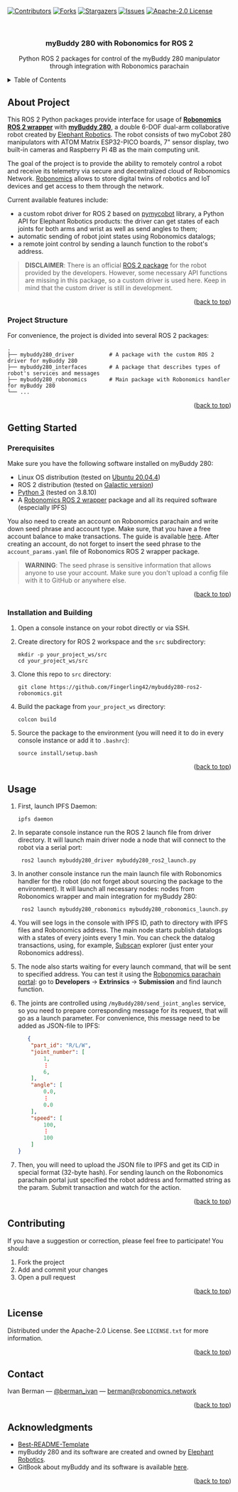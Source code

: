 <a name="readme-top"></a>

<!-- PROJECT SHIELDS -->
[![Contributors][contributors-shield]][contributors-url]
[![Forks][forks-shield]][forks-url]
[![Stargazers][stars-shield]][stars-url]
[![Issues][issues-shield]][issues-url]
[![Apache-2.0 License][license-shield]][license-url]


<!-- PROJECT TITLE -->
<br />
<div align="center">
<h3 align="center">myBuddy 280 with Robonomics for ROS 2</h3>

<p align="center">
    Python ROS 2 packages for control of the myBuddy 280 manipulator through integration with Robonomics parachain
</p>
</div>

<!-- TABLE OF CONTENTS -->
<details>
  <summary>Table of Contents</summary>
  <ol>
    <li>
      <a href="#about-the-project">About Project</a>
      <ul>
        <li><a href="#project-structure">Project Structure</a></li>
      </ul>
    </li>
    <li>
      <a href="#getting-started">Getting Started</a>
      <ul>
        <li><a href="#prerequisites">Prerequisites</a></li>
        <li><a href="#installation-and-building">Installation and Building</a></li>
      </ul>
    </li>
    <li>
      <a href="#usage">Usage</a>
    </li>
    <li><a href="#contributing">Contributing</a></li>
    <li><a href="#license">License</a></li>
    <li><a href="#contact">Contact</a></li>
    <li><a href="#acknowledgments">Acknowledgments</a></li>
  </ol>
</details>

<!-- ABOUT THE PROJECT -->
## About Project

This ROS 2 Python packages provide interface for usage of 
[**Robonomics ROS 2 wrapper**](https://github.com/Fingerling42/robonomics-ros2/) with 
[**myBuddy 280**](https://shop.elephantrobotics.com/products/mybuddy-280), a double 6-DOF dual-arm collaborative robot 
created by [Elephant Robotics](https://www.elephantrobotics.com/en/). The robot consists of two myCobot 280 manipulators 
with ATOM Matrix ESP32-PICO boards, 7" sensor display, two built-in cameras and Raspberry Pi 4B as the main computing 
unit.

The goal of the project is to provide the ability to remotely control a robot and receive its telemetry via secure and 
decentralized cloud of Robonomics Network. [Robonomics](https://robonomics.network/) allows to store digital twins 
of robotics and IoT devices and get access to them through the network.

Current available features include: 

* a custom robot driver for ROS 2 based on [pymycobot](https://github.com/elephantrobotics/pymycobot) library, 
a Python API for Elephant Robotics products: the driver can get states of each joints for both arms and wrist as well 
as send angles to them;
* automatic sending of robot joint states using Robonomics datalogs;
* a remote joint control by sending a launch function to the robot's address.

> **DISCLAIMER**: There is an official [ROS 2 package](https://github.com/elephantrobotics/mycobot_ros2/) for the 
> robot provided by the developers. However, some necessary API functions are missing in this package, 
> so a custom driver is used here. Keep in mind that the custom driver is still in development.

<p align="right">(<a href="#readme-top">back to top</a>)</p>

### Project Structure

For convenience, the project is divided into several ROS 2 packages:

    .
    ├── mybuddy280_driver           # A package with the custom ROS 2 driver for myBuddy 280
    ├── mybuddy280_interfaces       # A package that describes types of robot's services and messages
    ├── mybuddy280_robonomics       # Main package with Robonomics handler for myBuddy 280
    └── ...

<p align="right">(<a href="#readme-top">back to top</a>)</p>

<!-- GETTING STARTED -->
## Getting Started

### Prerequisites

Make sure you have the following software installed on myBuddy 280: 

* Linux OS distribution (tested on [Ubuntu 20.04.4](https://releases.ubuntu.com/focal/))
* ROS 2 distribution (tested on [Galactic version](https://docs.ros.org/en/galactic/Installation.html))
* [Python 3](https://www.python.org/downloads/) (tested on 3.8.10)
* A [Robonomics ROS 2 wrapper](https://github.com/Fingerling42/robonomics-ros2) package and all its required software (especially IPFS)

You also need to create an account on Robonomics parachain and write down seed phrase and account type. Make sure, 
that you have a free account balance to make transactions. The guide is available [here](https://wiki.robonomics.network/docs/create-account-in-dapp). 
After creating an account, do not forget to insert the seed phrase to the `account_params.yaml` file of Robonomics 
ROS 2 wrapper package. 

> **WARNING**: The seed phrase is sensitive information that allows anyone to use your account. Make sure you don't 
> upload a config file with it to GitHub or anywhere else.

<p align="right">(<a href="#readme-top">back to top</a>)</p>

### Installation and Building

1. Open a console instance on your robot directly or via SSH.

2. Create directory for ROS 2 workspace and the `src` subdirectory:
    ```shell
    mkdir -p your_project_ws/src
    cd your_project_ws/src
    ```

3. Clone this repo to `src` directory:
    ```shell
    git clone https://github.com/Fingerling42/mybuddy280-ros2-robonomics.git
    ```

4. Build the package from `your_project_ws` directory:
    ```shell
    colcon build
    ```
   
5. Source the package to the environment (you will need it to do in every console instance or add it to `.bashrc`):
    ```shell
    source install/setup.bash
    ```

<p align="right">(<a href="#readme-top">back to top</a>)</p>

<!-- USAGE EXAMPLES -->
## Usage

1. First, launch IPFS Daemon:
    ```shell
    ipfs daemon
    ```

2. In separate console instance run the ROS 2 launch file from driver directory. It will launch main driver node a node 
that will connect to the robot via a serial port:
    ```shell
     ros2 launch mybuddy280_driver mybuddy280_ros2_launch.py
    ```
   
3. In another console instance run the main launch file with Robonomics handler for the robot (do not forget about 
sourcing the package to the environment). It will launch all necessary nodes: nodes from Robonomics wrapper 
and main integration for myBuddy 280:
    ```shell
     ros2 launch mybuddy280_robonomics mybuddy280_robonomics_launch.py
    ```

4. You will see logs in the console with IPFS ID, path to directory with IPFS files and Robonomics address. The main node 
starts publish datalogs with a states of every joints every 1 min. You can check the datalog transactions, using, 
for example, [Subscan](https://robonomics.subscan.io/) explorer (just enter your Robonomics address). 

5. The node also starts waiting for every launch command, that will be sent to specified address. You can test it using 
the [Robonomics parachain portal](https://polkadot.js.org/apps/?rpc=wss%3A%2F%2Fkusama.rpc.robonomics.network%2F#/extrinsics):
go to **Developers** → **Extrinsics** → **Submission** and find launch function. 

6. The joints are controlled using `/myBuddy280/send_joint_angles` service, so you need to prepare corresponding message
for its request, that will go as a launch parameter. For convenience, this message need to be added as JSON-file to IPFS:
   ```json
      {
       "part_id": "R/L/W",
       "joint_number": [
           1,
           ⋮
           6,
       ],
       "angle": [
           0.0,
           ⋮
           0.0
       ],
       "speed": [
           100,
           ⋮
           100
       ]
   }
   ```

7. Then, you will need to upload the JSON file to IPFS and get its CID in special format (32-byte hash). For sending 
launch on the Robonomics parachain portal just specified the robot address and formatted string as the param. Submit 
transaction and watch for the action.

<p align="right">(<a href="#readme-top">back to top</a>)</p>

<!-- CONTRIBUTING -->
## Contributing

If you have a suggestion or correction, please feel free to participate! You should:

1. Fork the project
2. Add and commit your changes
3. Open a pull request

<p align="right">(<a href="#readme-top">back to top</a>)</p>

<!-- LICENSE -->
## License

Distributed under the Apache-2.0 License. See `LICENSE.txt` for more information.

<p align="right">(<a href="#readme-top">back to top</a>)</p>

<!-- CONTACT -->
## Contact

Ivan Berman — [@berman_ivan](https://twitter.com/berman_ivan) — berman@robonomics.network

<p align="right">(<a href="#readme-top">back to top</a>)</p>

<!-- ACKNOWLEDGMENTS -->
## Acknowledgments

* [Best-README-Template](https://github.com/othneildrew/Best-README-Template/)
* myBuddy 280 and its software are created and owned by [Elephant Robotics](https://www.elephantrobotics.com/en/mybuddy-280-pi-en/).
* GitBook about myBuddy and its software is available [here](https://docs.elephantrobotics.com/docs/gitbook-en/17-myBuddy/).

<p align="right">(<a href="#readme-top">back to top</a>)</p>

<!-- MARKDOWN LINKS & IMAGES -->
<!-- https://www.markdownguide.org/basic-syntax/#reference-style-links -->
[contributors-shield]: https://img.shields.io/github/contributors/Fingerling42/mybuddy280-ros2-robonomics.svg?style=for-the-badge
[contributors-url]: https://github.com/Fingerling42/mybuddy280-ros2-robonomics/graphs/contributors
[forks-shield]: https://img.shields.io/github/forks/Fingerling42/mybuddy280-ros2-robonomics.svg?style=for-the-badge
[forks-url]: https://github.com/Fingerling42/mybuddy280-ros2-robonomics/network/members
[stars-shield]: https://img.shields.io/github/stars/Fingerling42/mybuddy280-ros2-robonomics.svg?style=for-the-badge
[stars-url]: https://github.com/Fingerling42/mybuddy280-ros2-robonomics/stargazers
[issues-shield]: https://img.shields.io/github/issues/Fingerling42/mybuddy280-ros2-robonomics.svg?style=for-the-badge
[issues-url]: https://github.com/Fingerling42/mybuddy280-ros2-robonomics/issues
[license-shield]: https://img.shields.io/github/license/Fingerling42/mybuddy280-ros2-robonomics.svg?style=for-the-badge
[license-url]: https://github.com/Fingerling42/mybuddy280-ros2-robonomics/blob/master/LICENSE.txt